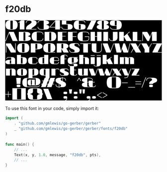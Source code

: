# f20db

![f20db](f20db.png)

To use this font in your code, simply import it:

```go
import (
	. "github.com/gmlewis/go-gerber/gerber"
	_ "github.com/gmlewis/go-gerber/gerber/fonts/f20db"
)

func main() {
	// ...
	Text(x, y, 1.0, message, "f20db", pts),
	// ...
}
```
